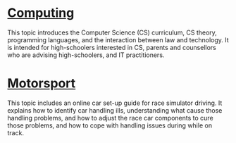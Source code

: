 # [Computing](cs/index.md)

This topic introduces the Computer Science (CS) curriculum, CS theory, programming languages, and the interaction between law and technology. It is intended for high-schoolers interested in CS, parents and counsellors who are advising high-schoolers, and IT practitioners.

# [Motorsport](gnf/index.md)

This topic includes an online car set-up guide for race simulator driving. It explains how to identify car handling ills, understanding what cause those handling problems, and how to adjust the race car components to cure those problems, and how to cope with handling issues during while on track.

